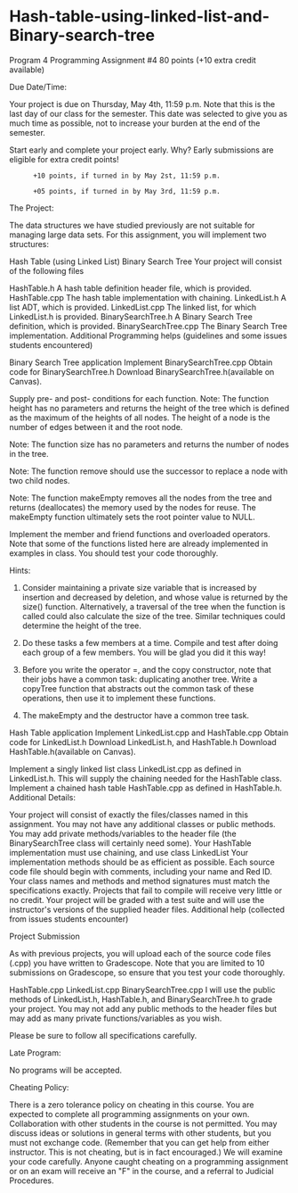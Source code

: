 # Hash-table-using-linked-list-and-Binary-search-tree

Program 4
Programming Assignment #4
80 points (+10 extra credit available)

Due Date/Time:

Your project is due on Thursday, May 4th, 11:59 p.m.  Note that this is the last day of our class for the semester. This date was selected to give you as much time as possible, not to increase your burden at the end of the semester.

Start early and complete your project early.  Why?  Early submissions are eligible for extra credit points!

          +10 points, if turned in by May 2st, 11:59 p.m.

          +05 points, if turned in by May 3rd, 11:59 p.m.

The Project:

The data structures we have studied previously are not suitable for managing large data sets.  For this assignment, you will implement two structures:

Hash Table (using Linked List)
Binary Search Tree
Your project will consist of the following files

HashTable.h A hash table definition header file, which is provided.
HashTable.cpp The hash table implementation with chaining.
LinkedList.h  A list ADT, which is provided.
LinkedList.cpp   The linked list, for which LinkedList.h is provided. 
BinarySearchTree.h  A Binary Search Tree definition, which is provided.
BinarySearchTree.cpp  The Binary Search Tree implementation.
Additional Programming helps (guidelines and some issues students encountered)

Binary Search Tree application
Implement BinarySearchTree.cpp
Obtain code for BinarySearchTree.h Download BinarySearchTree.h(available on Canvas).

Supply pre- and post- conditions for each function.
Note: The function height has no parameters and returns the height of the tree which is defined as the maximum of the heights of all nodes.  The height of a node is the number of edges between it and the root node.

Note: The function size has no parameters and returns the number of nodes in the tree.

Note: The function remove should use the successor to replace a node with two child nodes.

Note: The function makeEmpty removes all the nodes from the tree and returns (deallocates) the memory used by the nodes for reuse.  The makeEmpty function ultimately sets the root pointer value to NULL.

Implement the member and friend functions and overloaded operators.  Note that some of the functions listed here are already implemented in examples in class. You should test your code thoroughly.

Hints:

1)  Consider maintaining a private size variable that is increased by insertion and decreased by deletion, and whose value is returned by the size() function.  Alternatively, a traversal of the tree when the function is called could also calculate the size of the tree.  Similar techniques could determine the height of the tree.

2)  Do these tasks a few members at a time.  Compile and test after doing each group of a few members. You will be glad you did it this way!

3)  Before you write the operator =, and the copy constructor, note that their jobs have a common task:  duplicating another tree.  Write a copyTree function that abstracts out the common task of these operations, then use it to implement these functions.

4)  The makeEmpty and the destructor have a common tree task.

Hash Table application
Implement LinkedList.cpp and HashTable.cpp
Obtain code for LinkedList.h Download LinkedList.h, and HashTable.h Download HashTable.h(available on Canvas).

Implement a singly linked list class LinkedList.cpp as defined in LinkedList.h.  This will supply the chaining needed for the HashTable class.
Implement a chained hash table HashTable.cpp as defined in HashTable.h.
Additional Details:

Your project will consist of exactly the files/classes named in this assignment. You may not have any additional classes or public methods.  You may add private methods/variables to the header file (the BinarySearchTree class will certainly need some). 
Your HashTable implementation must use chaining, and use class LinkedList
Your implementation methods should be as efficient as possible.
Each source code file should begin with comments, including your name and Red ID.
Your class names and methods and method signatures must match the specifications exactly.
Projects that fail to compile will receive very little or no credit.
Your project will be graded with a test suite and will use the instructor's versions of the supplied header files.
Additional help (collected from issues students encounter)
 

Project Submission

As with previous projects, you will upload each of the source code files (.cpp) you have written to Gradescope. Note that you are limited to 10 submissions on Gradescope, so ensure that you test your code thoroughly.

HashTable.cpp
LinkedList.cpp
BinarySearchTree.cpp
I will use the public methods of LinkedList.h, HashTable.h, and BinarySearchTree.h to grade your project.  You may not add any public methods to the header files but may add as many private functions/variables as you wish.

Please be sure to follow all specifications carefully.

Late Program:

No programs will be accepted.

Cheating Policy:

There is a zero tolerance policy on cheating in this course. You are expected to complete all programming assignments on your own. Collaboration with other students in the course is not permitted. You may discuss ideas or solutions in general terms with other students, but you must not exchange code. (Remember that you can get help from either instructor. This is not cheating, but is in fact encouraged.) We will examine your code carefully. Anyone caught cheating on a programming assignment or on an exam will receive an "F" in the course, and a referral to Judicial Procedures.
